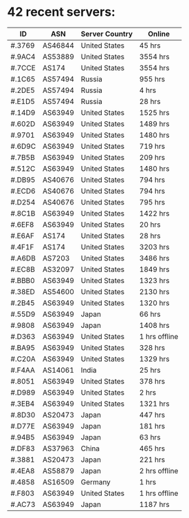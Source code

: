 # 42 recent servers:

| ID | ASN | Server Country | Online |
| ------ | ------ | ------ | ------ |
| #.3769 | AS46844 | United States | 45 hrs |
| #.9AC4 | AS53889 | United States | 3554 hrs |
| #.7CCE | AS174 | United States | 3554 hrs |
| #.1C65 | AS57494 | Russia | 955 hrs |
| #.2DE5 | AS57494 | Russia | 4 hrs |
| #.E1D5 | AS57494 | Russia | 28 hrs |
| #.14D9 | AS63949 | United States | 1525 hrs |
| #.602D | AS63949 | United States | 1489 hrs |
| #.9701 | AS63949 | United States | 1480 hrs |
| #.6D9C | AS63949 | United States | 719 hrs |
| #.7B5B | AS63949 | United States | 209 hrs |
| #.512C | AS63949 | United States | 1480 hrs |
| #.DB95 | AS40676 | United States | 794 hrs |
| #.ECD6 | AS40676 | United States | 794 hrs |
| #.D254 | AS40676 | United States | 795 hrs |
| #.8C1B | AS63949 | United States | 1422 hrs |
| #.6EF8 | AS63949 | United States | 20 hrs |
| #.E6AF | AS174 | United States | 28 hrs |
| #.4F1F | AS174 | United States | 3203 hrs |
| #.A6DB | AS7203 | United States | 3486 hrs |
| #.EC8B | AS32097 | United States | 1849 hrs |
| #.BBB0 | AS63949 | United States | 1323 hrs |
| #.38ED | AS54600 | United States | 2130 hrs |
| #.2B45 | AS63949 | United States | 1320 hrs |
| #.55D9 | AS63949 | Japan | 66 hrs |
| #.9808 | AS63949 | Japan | 1408 hrs |
| #.D363 | AS63949 | United States | 1 hrs offline |
| #.BA95 | AS63949 | United States | 328 hrs |
| #.C20A | AS63949 | United States | 1329 hrs |
| #.F4AA | AS14061 | India | 25 hrs |
| #.8051 | AS63949 | United States | 378 hrs |
| #.D989 | AS63949 | United States | 2 hrs |
| #.3EB4 | AS63949 | United States | 1321 hrs |
| #.8D30 | AS20473 | Japan | 447 hrs |
| #.D77E | AS63949 | Japan | 181 hrs |
| #.94B5 | AS63949 | Japan | 63 hrs |
| #.DF83 | AS37963 | China | 465 hrs |
| #.3881 | AS20473 | Japan | 221 hrs |
| #.4EA8 | AS58879 | Japan | 2 hrs offline |
| #.4858 | AS16509 | Germany | 1 hrs |
| #.F803 | AS63949 | United States | 1 hrs offline |
| #.AC73 | AS63949 | Japan | 1187 hrs |

